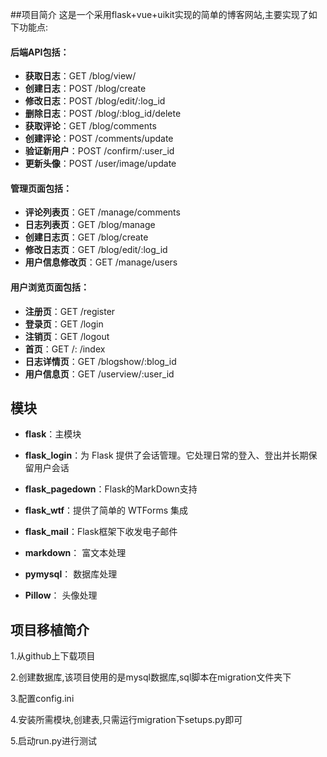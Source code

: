 ##项目简介
这是一个采用flask+vue+uikit实现的简单的博客网站,主要实现了如下功能点:

#### 后端API包括：

- **获取日志**：GET /blog/view/
- **创建日志**：POST /blog/create
- **修改日志**：POST /blog/edit/:log_id
- **删除日志**：POST /blog/:blog_id/delete
- **获取评论**：GET /blog/comments
- **创建评论**：POST /comments/update
- **验证新用户**：POST /confirm/:user_id
- **更新头像**：POST /user/image/update

#### 管理页面包括：

- **评论列表页**：GET /manage/comments
- **日志列表页**：GET /blog/manage
- **创建日志页**：GET /blog/create
- **修改日志页**：GET /blog/edit/:log_id
- **用户信息修改页**：GET /manage/users

#### 用户浏览页面包括：

- **注册页**：GET /register
- **登录页**：GET /login
- **注销页**：GET /logout
- **首页**：GET /: /index
- **日志详情页**：GET /blogshow/:blog_id
- **用户信息页**：GET /userview/:user_id

## 模块

- **flask**：主模块
- **flask_login**：为 Flask 提供了会话管理。它处理日常的登入、登出并长期保留用户会话
- **flask_pagedown**：Flask的MarkDown支持
- **flask_wtf**：提供了简单的 WTForms 集成
- **flask_mail**：Flask框架下收发电子邮件

- **markdown**： 富文本处理 
- **pymysql**： 数据库处理 
- **Pillow**： 头像处理

## 项目移植简介
1.从github上下载项目

2.创建数据库,该项目使用的是mysql数据库,sql脚本在migration文件夹下

3.配置config.ini

4.安装所需模块,创建表,只需运行migration下setups.py即可

5.启动run.py进行测试

